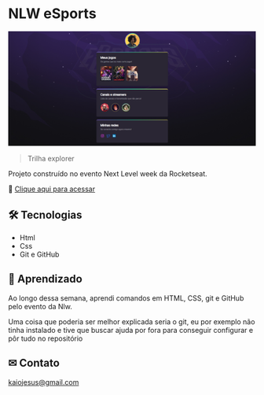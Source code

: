 # NLW eSports 

![preview](./.github/preview.png)

>Trilha explorer

Projeto construído no evento Next Level week da Rocketseat.

🔗 [Clique aqui para acessar](https://kaiojesus.github.io/NLW-eSports-Explorer/)

## 🛠 Tecnologias 

- Html
- Css
- Git e GitHub

## 📘 Aprendizado

Ao longo dessa semana, aprendi comandos em HTML, CSS, git e GitHub pelo evento da Nlw. 

Uma coisa que poderia ser melhor explicada seria o git, eu por exemplo não tinha instalado e tive que buscar ajuda por fora para conseguir configurar e pôr tudo no repositório

## ✉ Contato

kaiojesus@gmail.com
